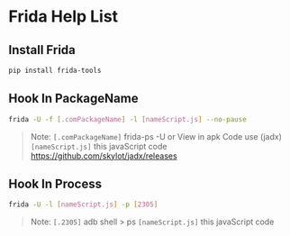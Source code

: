 # Frida Help List 
## Install Frida 
```sh
pip install frida-tools
```
## Hook In PackageName
```sh
frida -U -f [.comPackageName] -l [nameScript.js] --no-pause
```

> Note:
`[.comPackageName]` frida-ps -U or View in apk Code use (jadx)
`[nameScript.js]` this javaScript code
https://github.com/skylot/jadx/releases

## Hook In Process
```sh
frida -U -l [nameScript.js] -p [2305]
```
> Note:
`[.2305]` adb shell > ps
`[nameScript.js]` this javaScript code
